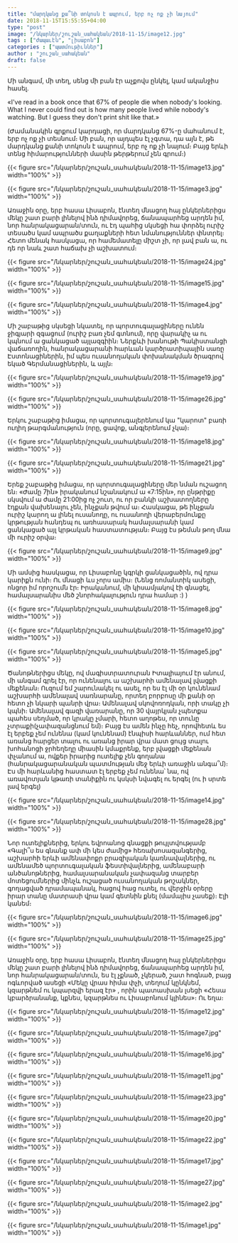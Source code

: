 ```yaml
---
title: "մարդկանց քա՞նի տոկոսն է ապրում, երբ ոչ ոք չի նայում"
date: 2018-11-15T15:55:55+04:00
type: "post"
image: "/նկարներ/շուշան_սահակեան/2018-11-15/image12.jpg"
tags : ["ժապաւէն", "լիսաբոն"]
categories : ["պատմութիւններ"]
author : "շուշան_սահակեան"
draft: false
--- 
```


Մի անգամ, մի տեղ, սենց մի բան էր աչքովս ընկել, կամ ականջիս հասել․

«I've read in a book once that 67% of people die when nobody's looking. What I never could find out is how many people lived while nobody's watching. 
But I guess they don't print shit like that.»

(Ժամանակին գրքում կարդացի, որ մարդկանց 67%-ը մահանում է, երբ ոչ ոք չի տեսնում։ Մի բան, որ այդպես էլ չգտա, դա այն է, թե մարդկանց քանի տոկոսն է ապրում, երբ ոչ ոք չի նայում։ 
Բայց երևի տենց հիմարությունների մասին թերթերում չեն գրում։)

{{< figure src="/նկարներ/շուշան_սահակեան/2018-11-15/image13.jpg" width="100%" >}}

{{< figure src="/նկարներ/շուշան_սահակեան/2018-11-15/image3.jpg" width="100%" >}}

Առաջին օրը, երբ հասա Լիսաբոն, էնտեղ մնացող հայ ընկերներիցս մեկը շատ բարի լինելով ինձ դիմավորեց, ճանապարհեց արդեն իմ, նոր հանրակացարան/տուն, ու էդ պահից սկսեցի հա փորձել ուրիշ տեսածս կամ ապրածս քաղաքների հետ նմանություններ փնտրել։ Հետո մենակ հասկացա, որ համեմատելը միշտ չի, որ լավ բան ա, ու դե որ նաև շատ հաճախ չի աշխատում։ 

{{< figure src="/նկարներ/շուշան_սահակեան/2018-11-15/image24.jpg" width="100%" >}}

{{< figure src="/նկարներ/շուշան_սահակեան/2018-11-15/image15.jpg" width="100%" >}}

{{< figure src="/նկարներ/շուշան_սահակեան/2018-11-15/image4.jpg" width="100%" >}}

Մի շաբաթից սկսեցի նկատել, որ պորտուգալացիները ունեն ջիգյարի զգացում (ուրիշ բառ չեմ գտնում), որը վարակիչ ա ու կպնում ա ցանկացած այլազգիին։ Ներքևի խանութի Պակիստանցի վաճառողին, հանրակացարանի հարևան կարծրատիպային սառը Էստոնացիներին, իմ պես ուսանողական փոխանակման ծրագրով եկած Գերմանացիներին, և այլն։ 

{{< figure src="/նկարներ/շուշան_սահակեան/2018-11-15/image19.jpg" width="100%" >}}

{{< figure src="/նկարներ/շուշան_սահակեան/2018-11-15/image26.jpg" width="100%" >}}

Երկու շաբաթից իմացա, որ պորտուգալերենում կա "կարոտ" բառի ուղիղ թարգմանություն (որը, ցավոք, անգլերենում չկա)։

{{< figure src="/նկարներ/շուշան_սահակեան/2018-11-15/image18.jpg" width="100%" >}}

{{< figure src="/նկարներ/շուշան_սահակեան/2018-11-15/image21.jpg" width="100%" >}}

Երեք շաբաթից իմացա, որ պորտուգալացիները մեր նման ուշացող են։ «Ժամը 7ին» իրականում նշանակում ա «7:15ին», որ ընթրիքը սկսվում ա ժամը 21:00ից ոչ շուտ, ու որ բանկի աշխատողները էդքան վախենալու չեն, ինչքան թվում ա։ Հասկացա, թե ինչքան ուրիշ կարող ա լինել ուսանողը, ու ուսանողի վերաբերմունքը կրթության հանդեպ ու առհասարակ համալսարանի կամ ցանկացած այլ կրթական հաստատության։ Բայց էս թեման թող մնա մի ուրիշ օրվա։

{{< figure src="/նկարներ/շուշան_սահակեան/2018-11-15/image9.jpg" width="100%" >}}

Մի ամսից հասկացա, որ Լիսաբոնը կգրկի ցանկացածին, ով դրա կարիքն ունի։
Ու մնացի ևս չորս ամիս։
(Նենց ռոմանտիկ ասեցի, ոնցոր իմ որոշումն էր։ Իրականում, մի կիսամյակով էի գնացել, համալսարանիս մեծ շնորհակալություն դրա համար :) )

{{< figure src="/նկարներ/շուշան_սահակեան/2018-11-15/image8.jpg" width="100%" >}}

{{< figure src="/նկարներ/շուշան_սահակեան/2018-11-15/image10.jpg" width="100%" >}}

{{< figure src="/նկարներ/շուշան_սահակեան/2018-11-15/image5.jpg" width="100%" >}}

Ծանոթներիցս մեկը, ով մագիստրատուրան Իտալիայում էր անում, մի անգամ գրել էր, որ ունենալու ա աշխարհի ամենալավ լվացքի մեքենան։ Ուզում եմ շարունակել ու ասել, որ ես էլ մի օր կունենամ աշխարհի ամենալավ սառնարանը, որտեղ բորբոսը մի քանի օր հետո չի նկարի պանրի վրա։ Ամենալավ սկովոռոդկան, որի տակը չի կպնի։ Ամենալավ գազի վառարանը, որ 30 վայրկյան չպետքա պահես սեղմած, որ կրակը չմարի, հետո աղոթես, որ տունը չտրաքի(չափազանցնում եմ)։ Բայց էս ամեն ինչը հեչ, որովհետև ես էլ երբեք չեմ ունենա (կամ կունենամ) էնպիսի հարևաններ, ում հետ առանց հարցեր տալու ու առանց իրար վրա մատ ցույց տալու խոհանոցի ջրհեղեղը միասին կմաքրենք, երբ լվացքի մեքենան փչանում ա, ովքեր իրարից ուտելիք չեն գողանա (հանրակացարանական պատմության մեջ երևի առաջին անգա՞մ)։ Էս մի հարևանից հաստատ էլ երբեք չեմ ունենա՝ նա, ով առավոտյան կթառի տանիքին ու կսկսի նվագել ու երգել (ու ի սրտե լավ երգել)

{{< figure src="/նկարներ/շուշան_սահակեան/2018-11-15/image14.jpg" width="100%" >}}

{{< figure src="/նկարներ/շուշան_սահակեան/2018-11-15/image28.jpg" width="100%" >}}

Նոր ուտելիքներից, երկու եվրոանոց գնացքի թույլտվությամբ «Գալի՞ս ես գնանք ափ մի կես ժամից» հեռախոսազանգերից, աշխարհի երևի ամենափոքր բրազիլական կառնավալներից, ու ամենամեծ պորտուգալական ֆեստիվալներից, ամենաբարի անծանոթներից, համալսարանական չափազանց տարբեր մոտեցումներից մինչև ուշացած ուսանողական թոշակներ, գողացված դրամապանակ, հացով հաց ուտել, ու վերջին օրերը իրար տանը մատրասի վրա կամ գետնին քնել (մամայիս չասեք)։
Էլի կանեմ։ 

{{< figure src="/նկարներ/շուշան_սահակեան/2018-11-15/image6.jpg" width="100%" >}}

{{< figure src="/նկարներ/շուշան_սահակեան/2018-11-15/image25.jpg" width="100%" >}}

Առաջին օրը, երբ հասա Լիսաբոն, էնտեղ մնացող հայ ընկերներիցս մեկը շատ բարի լինելով ինձ դիմավորեց, ճանապարհեց արդեն իմ, նոր հանրակացարան/տուն, ես էլ չքնած, չկերած, շատ հոգնած, բայց ոգևորված ասեցի «Մեկը վրաս հիմա փչի, տեղում կընկնեմ, կզարթնեմ ու կպարզվի երազ էր» , որին պատասխան լսեցի «Հեսա կբարձրանանք, կքնես, կզարթնես ու Լիսաբոնում կլինես»։ Ու եղա։

{{< figure src="/նկարներ/շուշան_սահակեան/2018-11-15/image12.jpg" width="100%" >}}

{{< figure src="/նկարներ/շուշան_սահակեան/2018-11-15/image7.jpg" width="100%" >}}

{{< figure src="/նկարներ/շուշան_սահակեան/2018-11-15/image16.jpg" width="100%" >}}

{{< figure src="/նկարներ/շուշան_սահակեան/2018-11-15/image11.jpg" width="100%" >}}

{{< figure src="/նկարներ/շուշան_սահակեան/2018-11-15/image23.jpg" width="100%" >}}

{{< figure src="/նկարներ/շուշան_սահակեան/2018-11-15/image20.jpg" width="100%" >}}

{{< figure src="/նկարներ/շուշան_սահակեան/2018-11-15/image22.jpg" width="100%" >}}

{{< figure src="/նկարներ/շուշան_սահակեան/2018-11-15/image17.jpg" width="100%" >}}

{{< figure src="/նկարներ/շուշան_սահակեան/2018-11-15/image27.jpg" width="100%" >}}

{{< figure src="/նկարներ/շուշան_սահակեան/2018-11-15/image2.jpg" width="100%" >}}

{{< figure src="/նկարներ/շուշան_սահակեան/2018-11-15/image1.jpg" width="100%" >}}


